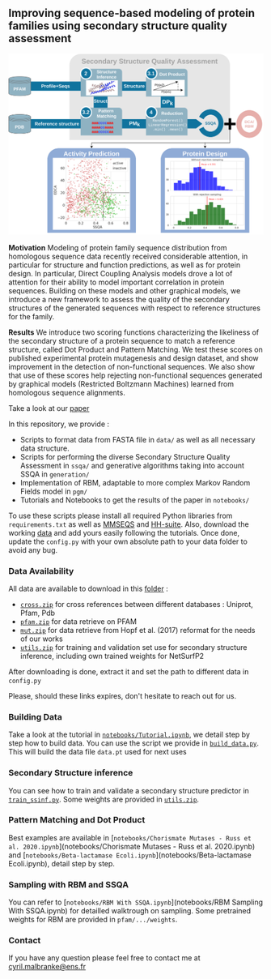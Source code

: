 ## Improving sequence-based modeling of protein families using secondary structure quality assessment

![Graphical Abstract](ressources/graphical_abstract.png)

**Motivation** 
Modeling of protein family sequence distribution from homologous sequence data recently received considerable 
attention, in particular for structure and function predictions, as well as for protein design.  In particular,
Direct Coupling Analysis models drove a lot of attention for their ability to model important correlation in 
protein sequences. Building on these models and other graphical models, we introduce a new framework to assess 
the quality of the secondary structures of the generated sequences with respect to reference structures for 
the family.

**Results**
We introduce two scoring functions characterizing the likeliness of the secondary structure of a protein sequence
to match a reference structure, called Dot Product and Pattern Matching. We test these scores on  published
experimental protein mutagenesis and design dataset, and show improvement in the detection of non-functional
sequences. We also show that use of these scores help rejecting non-functional sequences generated by graphical
models (Restricted Boltzmann Machines) learned from homologous sequence alignments. 

Take a look at our [paper]()

In this repository, we provide :
- Scripts to format data from FASTA file in `data/` as well as all necessary data structure.
- Scripts for performing the diverse Secondary Structure Quality Assessment in `ssqa/` and generative
  algorithms taking into account SSQA in `generation/`
- Implementation of RBM, adaptable to more complex Markov Random Fields model in `pgm/`
- Tutorials and Notebooks to get the results of the paper in `notebooks/`

To use these scripts please install all required Python libraries from `requirements.txt` as well as
[MMSEQS](https://github.com/soedinglab/MMseqs2) and [HH-suite](https://github.com/soedinglab/hh-suite). 
Also, download the working [data]() and add yours easily following the tutorials. Once done, update
the `config.py` with your own absolute path to your data folder to avoid any bug.

### Data Availability

All data are available to download in this [folder](https://idata.phys.ens.fr/index.php/s/LasCHJL54x3rT49) :
- [`cross.zip`](https://idata.phys.ens.fr/index.php/s/5YK2DPjPaPMixJr) for cross references between different databases : Uniprot, Pfam, Pdb
- [`pfam.zip`](https://idata.phys.ens.fr/index.php/s/YqJEz4saHtYEmLQ) for data retrieve on PFAM
- [`mut.zip`](https://idata.phys.ens.fr/index.php/s/5cYxo47yASixFYZ) for data retrieve from Hopf et al. (2017) reformat for the needs of our works
- [`utils.zip`](https://idata.phys.ens.fr/index.php/s/BPfffRccZMBoTXZ) for training and validation set use for secondary structure inference, including own 
  trained weights for NetSurfP2 
  
After downloading is done, extract it and set the path to different data in `config.py`
  
Please, should these links expires, don't hesitate to reach out for us.

### Building Data

Take a look at the tutorial in [`notebooks/Tutorial.ipynb`](notebooks/Tutorial.ipynb), we detail step by step how to build data. 
You can use the script we provide in [`build_data.py`](build_data.py). This will build the data file `data.pt` used for
next uses

### Secondary Structure inference

You can see how to train and validate a secondary structure predictor in [`train_ssinf.py`](train_ssinf.py). Some weights 
are provided in [`utils.zip`](https://idata.phys.ens.fr/index.php/s/BPfffRccZMBoTXZ).

### Pattern Matching and Dot Product

Best examples are available in [`notebooks/Chorismate Mutases - Russ et al. 2020.ipynb`](notebooks/Chorismate Mutases - Russ et al. 2020.ipynb) and 
[`notebooks/Beta-lactamase Ecoli.ipynb`](notebooks/Beta-lactamase Ecoli.ipynb), detail step by step.

### Sampling with RBM and SSQA

You can refer to [`notebooks/RBM With SSQA.ipynb`](notebooks/RBM Sampling With SSQA.ipynb) for detailled walktrough on sampling. 
Some pretrained weights for RBM are provided in `pfam/.../weights`.

### Contact

If you have any question please feel free to contact me at [cyril.malbranke@ens.fr](mailto:cyril.malbranke@ens.fr)